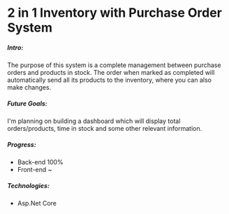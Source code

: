 # 2 in 1 Inventory with Purchase Order System

##### Intro:

The purpose of this system is a complete management between purchase orders and products in stock. The order when marked as completed will automatically send all its products to the
inventory, where you can also make changes.

##### Future Goals:

I'm planning on building a dashboard which will display total orders/products, time in stock and some other relevant information.

##### Progress:

* Back-end 100%
* Front-end ~

##### Technologies:

* Asp.Net Core

